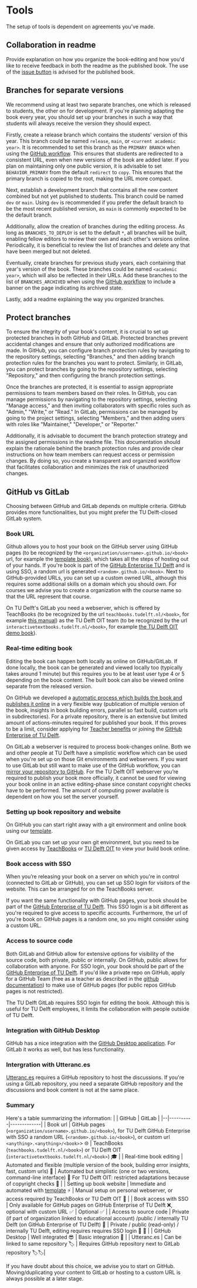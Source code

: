 # Tools
The setup of tools is dependent on agreements you've made.

## Collaboration in readme
Provide explanation on how you organize the book-editing and how you'd like to receive feedback in both the readme as the published book. The use of the [issue button](https://jupyterbook.org/en/stable/basics/repository.html#add-a-button-to-open-issues) is advised for the published book.

## Branches for separate versions
We recommend using at least two separate branches, one which is released to students, the other on for development. If you're planning adapting the book every year, you should set up your branches in such a way that students will always receive the version they should expect.

Firstly, create a release branch which contains the students' version of this year. This branch could be named `release`, `main`, or `<current academic year>`. It is recommended to set this branch as the `PRIMARY BRANCH` when using the [GitHub workflow](gh-workflow-settings). This ensures that students are redirected to a consistent URL, even when new versions of the book are added later. If you plan on maintaining only one public version, it is advisable to set `BEHAVIOR_PRIMARY` from the default `redirect` to `copy`. This ensures that the primary branch is copied to the root, making the URL more compact.

Next, establish a development branch that contains all the new content combined but not yet published to students. This branch could be named `dev` or `main`. Using `dev` is recommended if you prefer the default branch to be the most recent published version, as `main` is commonly expected to be the default branch.

Additionally, allow the creation of branches during the editing process. As long as `BRANCHES_TO_DEPLOY` is set to the default `*`, all branches will be built, enabling fellow editors to review their own and each other's versions online. Periodically, it is beneficial to review the list of branches and delete any that have been merged but not deleted.

Eventually, create branches for previous study years, each containing that year's version of the book. These branches could be named `<academic year>`, which will also be reflected in their URLs. Add these branches to the list of `BRANCHES_ARCHIVED` when using the [GitHub workflow](gh-workflow-settings) to include a banner on the page indicating its archived state.

Lastly, add a readme explaining the way you organized branches.

## Protect branches

To ensure the integrity of your book's content, it is crucial to set up protected branches in both GitHub and GitLab. Protected branches prevent accidental changes and ensure that only authorized modifications are made. In GitHub, you can configure branch protection rules by navigating to the repository settings, selecting "Branches," and then adding branch protection rules for the branches you want to protect. Similarly, in GitLab, you can protect branches by going to the repository settings, selecting "Repository," and then configuring the branch protection settings.

Once the branches are protected, it is essential to assign appropriate permissions to team members based on their roles. In GitHub, you can manage permissions by navigating to the repository settings, selecting "Manage access," and then inviting collaborators with specific roles such as "Admin," "Write," or "Read." In GitLab, permissions can be managed by going to the project settings, selecting "Members," and then adding users with roles like "Maintainer," "Developer," or "Reporter."

Additionally, it is advisable to document the branch protection strategy and the assigned permissions in the readme file. This documentation should explain the rationale behind the branch protection rules and provide clear instructions on how team members can request access or permission changes. By doing so, you create a transparent and organized workflow that facilitates collaboration and minimizes the risk of unauthorized changes.

## GitHub vs GitLab
Choosing between GitHub and GitLab depends on multiple criteria. GitHub provides more functionalities, but you might prefer the TU Delft-closed GitLab system.

### Book URL
Github allows you to host your book on the GitHub server using GitHub pages (to be recognized by the `<organization/username>.github.io/<book>` url, for example the [template book](https://teachbooks.github.io/template/)), which takes all the steps of hosting out of your hands. If you're book is part of the [GitHub Enterprise TU Delft](https://github.com/enterprises/tudelft) and is using SSO, a random url is generated `<random>.github.io/<book>`. Next to GitHub-provided URLs, you can set up a custom owned URL, although this requires some additional skills on a domain which you should own. For courses we advise you to create a organization with the course name so that the URL represent that course.

On TU Delft's GitLab you need a webserver, which is offered by TeachBooks (to be recognized by the url `teachbooks.tudelft.nl/<book>`, for example [this manual](https://teachbooks.tudelft.nl/jupyter-book-manual)) as the TU Delft OIT team (to be recognized by the url `interactivetextbooks.tudelft.nl/<book>`, for example [the TU Delft OIT demo book](https://interactivetextbooks.tudelft.nl/open-textbooks-demonstration/)).

### Real-time editing book
Editing the book can happen both locally as online on GitHub/GitLab. If done locally, the book can be generated and viewed locally too (typically takes around 1 minute) but this requires you to be at least user type 4 or 5 depending on the book content. The built book can also be viewed online separate from the released version.

On GitHub we developed a [automatic process which builds the book and publishes it online](../external/deploy-book-workflow/README.md) in a very flexible way (publication of multiple version of the book, insights in book building errors, parallel so fast build, custom urls in subdirectories). For a private repository, there is an extensive but limited amount of actions-minutes required for published your book. If this proves to be a limit, consider applying for [Teacher benefits](https://docs.github.com/en/education/explore-the-benefits-of-teaching-and-learning-with-github-education/github-education-for-teachers/about-github-education-for-teachers#github-education-features-for-teachers) or joining the [GitHub Enterprise of TU Delft](https://github.com/enterprises/tudelft).

On GitLab a webserver is required to process book-changes online. Both we and other people at TU Delft have a simplistic workflow which can be used when you're set up on those Git environments and webservers. If you want to use GitLab but still want to make use of the GitHub workflow, you can [mirror your repository to GitHub](https://docs.gitlab.com/ee/user/project/repository/mirror/push.html#set-up-a-push-mirror-from-gitlab-to-github). For the TU Delft OIT webserver you’re required to publish your book more officially, it cannot be used for viewing your book online in an active editing-phase since constant copyright checks have to be performed. The amount of computing power available is dependent on how you set the server yourself.

### Setting up book repository and website
On GitHub you can start right away with a git environment and online book using our [template](../external/template/README.md).

On GitLab you can set up your own git environment, but you need to be given access by [TeachBooks](mailto:teachbooks@tudelft.nl) or [TU Delft OIT](mailto:Interactive-textbooks@tudelft.nl) to view your build book online.

### Book access with SSO
When you’re releasing your book on a server on which you're in control (connected to GitLab or GitHub), you can set up SSO login for visitors of the website. This can be arranged for on the TeachBooks server.

If you want the same functionality with GitHub pages, your book should be part of the [GitHub Enterprise of TU Delft](https://github.com/enterprises/tudelft). This SSO login is a bit different as you're required to give access to specific accounts. Furthermore, the url of you're book on GitHub pages is a random one, so you might consider using a custom URL.

### Access to source code

Both GitLab and GitHub allow for extensive options for visibility of the source code, both private, public or internally. On GitHub, public allows for collaboration with anyone. For SSO login, your book should be part of the [GitHub Enterprise of TU Delft](https://github.com/enterprises/tudelft). If you'd like a private repo on GitHub, apply for a GitHub Team (free as a teacher as described in the [github documentation](https://docs.github.com/en/education/explore-the-benefits-of-teaching-and-learning-with-github-education/github-education-for-teachers/about-github-education-for-teachers#github-education-features-for-teachers)) to make use of GitHub pages (for public repos GitHub pages is not restricted).

The TU Delft GitLab requires SSO login for editing the book. Although this is useful for TU Delft employees, it limits the collaboration with people outside of TU Delft.

### Integration with GitHub Desktop
GitHub has a nice integration with the [GitHub Desktop application](git-setup_local.md). For GitLab it works as well, but has less functionality.

### Intergration with Utteranc.es
[Utteranc.es](../basic-features/utterances.md) requires a GitHub repository to host the discussions. If you're using a GitLab repository, you need a separate GitHub repository and the discussions and book content is not at the same place.

### Summary
Here's a table summarizing the information:
|  | GitHub   | GitLab      |
|--|----------|-------------|
| Book url  | GitHub pages (`<organization/username>.github.io/<book>`), for TU Delft GitHub Enterprise with SSO a random URL (`<random>.github.io/<book>`), or custom url `<anything>.<anything>/<book>`> 🌐         | TeachBooks (`teachbooks.tudelft.nl/<book>`) or TU Delft OIT (`interactivetextbooks.tudelft.nl/<book>`) 🎓 |
| Real-time book editing | Automated and flexible (multiple version of the book, building error insights, fast, custom urls)  🚀   | Automated but simplistic (one or two versions, command-line interface) 🛵 For TU Delft OIT: restricted adaptations because of copyright checks 🚫   |
| Setting up book website | Immediate and automated with [template](../external/template/README.md) ⚡️         | Manual setup on personal webserver, or access required by TeachBooks or TU Delft OIT  🚧    |
| Book access with SSO | Only available for GitHub pages on GitHub Enterprise of TU Delft ❌, optional with custom URL  ✅ | Optional  ✅          |
| Access to source code | Private (if part of organization linked to educational account) /public / internally TU Delft (on GitHub Enterprise of TU Delft) 👥   | Private / public (read-only) / internally TU Delft, editing requires requires SSO login  👥  👀 |
| GitHub Desktop | Well integrated 😎 | Basic integration 🙂 |
| Utteranc.es | Can be linked to same repository 🏷️ | Requires GitHub repository next to GitLab repository 🏷️🏷️|

If you have doubt about this choice, we advise you to start on GitHub. Moving/duplicating your content to GitLab or hosting to a custom URL is always possible at a later stage.